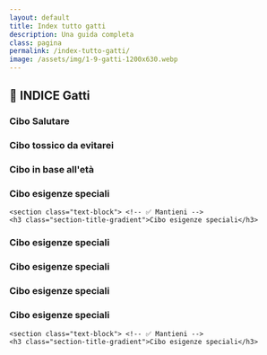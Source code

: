 ```yaml
---
layout: default                    
title: Index tutto gatti 
description: Una guida completa
class: pagina                   
permalink: /index-tutto-gatti/ 
image: /assets/img/1-9-gatti-1200x630.webp
---
```


<main class="layout-wrapper"> <!-- ✅ Mantieni -->
  
<section class="intro">
  <h1 class="main-title-centered">🍴 INDICE Gatti</h1>
  
  <section class="text-block"> <!-- ✅ Mantieni -->
    <h3 class="section-title-gradient">Cibo Salutare</h3>
  </section>

  <section class="text-block"> <!-- ✅ Mantieni -->
    <h3 class="section-title-gradient">Cibo tossico da evitarei</h3>
  </section>

 <section class="text-block"> <!-- ✅ Mantieni -->
    <h3 class="section-title-gradient">Cibo in base all'età</h3>
  </section>

   <section class="text-block"> <!-- ✅ Mantieni -->
    <h3 class="section-title-gradient">Cibo esigenze speciali</h3>
  </section>

    <section class="text-block"> <!-- ✅ Mantieni -->
    <h3 class="section-title-gradient">Cibo esigenze speciali</h3>
  </section>

  <section class="text-block"> <!-- ✅ Mantieni -->
    <h3 class="section-title-gradient">Cibo esigenze speciali</h3>
  </section>


  <section class="text-block"> <!-- ✅ Mantieni -->
    <h3 class="section-title-gradient">Cibo esigenze speciali</h3>
  </section>

  <section class="text-block"> <!-- ✅ Mantieni -->
    <h3 class="section-title-gradient">Cibo esigenze speciali</h3>
  </section>

  <section class="text-block"> <!-- ✅ Mantieni -->
    <h3 class="section-title-gradient">Cibo esigenze speciali</h3>
  </section>

    <section class="text-block"> <!-- ✅ Mantieni -->
    <h3 class="section-title-gradient">Cibo esigenze speciali</h3>
  </section>
</main>
